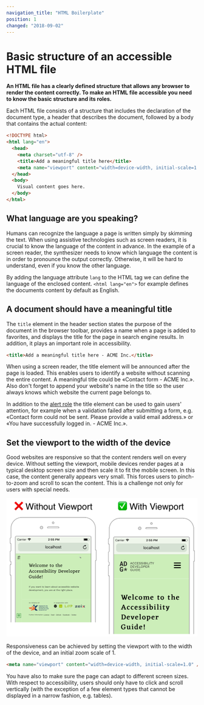 ```yaml
---
navigation_title: "HTML Boilerplate"
position: 1
changed: "2018-09-02"
---
```


# Basic structure of an accessible HTML file

**An HTML file has a clearly defined structure that allows any browser to render the content correctly. To make an HTML file accessible you need to know the basic structure and its roles.**

Each HTML file consists of a structure that includes the declaration of the document type, a header that describes the document, followed by a body that contains the actual content:

```html
<!DOCTYPE html>
<html lang="en">
  <head>
    <meta charset="utf-8" />
    <title>Add a meaningful title here</title>
    <meta name="viewport" content="width=device-width, initial-scale=1.0" />
  </head>
  <body>
    Visual content goes here.
  </body>
</html>
```

## What language are you speaking?

Humans can recognize the language a page is written simply by skimming the text. When using assistive technologies such as screen readers, it is crucial to know the language of the content in advance. In the example of a screen reader, the synthesizer needs to know which language the content is in order to pronounce the output correctly. Otherwise, it will be hard to understand, even if you know the other language.

By adding the language attribute `lang` to the HTML tag we can define the language of the enclosed content. `<html lang="en">` for example defines the documents content by default as English.

## A document should have a meaningful title

The `title` element in the header section states the purpose of the document in the browser toolbar, provides a name when a page is added to favorites, and displays the title for the page in search engine results. In addition, it plays an important role in accessibility.

```html
<title>Add a meaningful title here - ACME Inc.</title>
```

When using a screen reader, the title element will be announced after the page is loaded. This enables users to identify a website without scanning the entire content. A meaningful title could be «Contact form - ACME Inc.». Also don't forget to append your website's name in the title so the user always knows which website the current page belongs to.

In addition to the <a href="/examples/sensible-aria-usage/alert/">alert role</a> the title element can be used to gain users' attention, for example when a validation failed after submitting a form, e.g. «Contact form could not be sent. Please provide a valid email address.» or «You have successfully logged in. - ACME Inc.».

## Set the viewport to the width of the device

Good websites are responsive so that the content renders well on every device. Without setting the viewport, mobile devices render pages at a typical desktop screen size and then scale it to fit the mobile screen. In this case, the content generally appears very small. This forces users to pinch-to-zoom and scroll to scan the content. This is a challenge not only for users with special needs.

![Layout of a website when a viewport is present versus no viewport.](_media/viewport.png)

Responsiveness can be achieved by setting the viewport with to the width of the device, and an initial zoom scale of 1.

```html
<meta name="viewport" content="width=device-width, initial-scale=1.0" />
```

You have also to make sure the page can adapt to different screen sizes. With respect to accessibility, users should only have to click and scroll vertically (with the exception of a few element types that cannot be displayed in a narrow fashion, e.g. tables).
